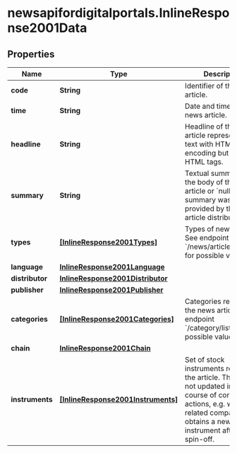 # newsapifordigitalportals.InlineResponse2001Data

## Properties

Name | Type | Description | Notes
------------ | ------------- | ------------- | -------------
**code** | **String** | Identifier of the news article. | [optional] 
**time** | **String** | Date and time of the news article. | [optional] 
**headline** | **String** | Headline of the news article represented as text with HTML entity encoding but without HTML tags. | [optional] 
**summary** | **String** | Textual summary of the body of the news article or &#x60;null&#x60; if no summary was provided by the news article distributor. | [optional] 
**types** | [**[InlineResponse2001Types]**](InlineResponse2001Types.md) | Types of news article. See endpoint &#x60;/news/article/type/list&#x60; for possible values. | [optional] 
**language** | [**InlineResponse2001Language**](InlineResponse2001Language.md) |  | [optional] 
**distributor** | [**InlineResponse2001Distributor**](InlineResponse2001Distributor.md) |  | [optional] 
**publisher** | [**InlineResponse2001Publisher**](InlineResponse2001Publisher.md) |  | [optional] 
**categories** | [**[InlineResponse2001Categories]**](InlineResponse2001Categories.md) | Categories related to the news article. See endpoint &#x60;/category/list&#x60; for possible values. | [optional] 
**chain** | [**InlineResponse2001Chain**](InlineResponse2001Chain.md) |  | [optional] 
**instruments** | [**[InlineResponse2001Instruments]**](InlineResponse2001Instruments.md) | Set of stock instruments related to the article. The set is not updated in the course of corporate actions, e.g. when the related company obtains a new instrument after a spin-off. | [optional] 


